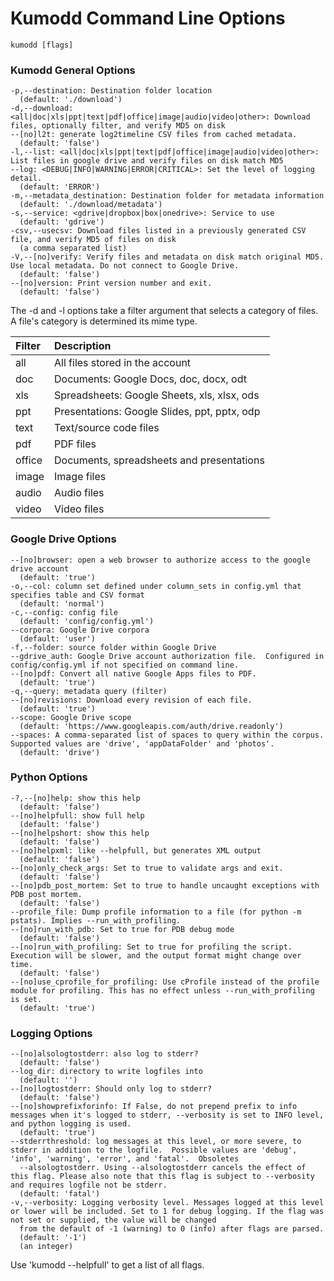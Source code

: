 # Kumodd Command Line Options

    kumodd [flags]

### Kumodd General Options

    -p,--destination: Destination folder location
      (default: './download')
    -d,--download: <all|doc|xls|ppt|text|pdf|office|image|audio|video|other>: Download files, optionally filter, and verify MD5 on disk
    --[no]l2t: generate log2timeline CSV files from cached metadata.
      (default: 'false')
    -l,--list: <all|doc|xls|ppt|text|pdf|office|image|audio|video|other>: List files in google drive and verify files on disk match MD5
    --log: <DEBUG|INFO|WARNING|ERROR|CRITICAL>: Set the level of logging detail.
      (default: 'ERROR')
    -m,--metadata_destination: Destination folder for metadata information
      (default: './download/metadata')
    -s,--service: <gdrive|dropbox|box|onedrive>: Service to use
      (default: 'gdrive')
    -csv,--usecsv: Download files listed in a previously generated CSV file, and verify MD5 of files on disk
      (a comma separated list)
    -V,--[no]verify: Verify files and metadata on disk match original MD5. Use local metadata. Do not connect to Google Drive.
      (default: 'false')
    --[no]version: Print version number and exit.
      (default: 'false')

The -d and -l options take a filter argument that selects a category of files.  A file's
category is determined its mime type.

Filter	| Description 
:------	| :-----------
all	| All files stored in the account
doc	| Documents: Google Docs, doc, docx, odt
xls	| Spreadsheets: Google Sheets, xls, xlsx, ods
ppt	| Presentations: Google Slides, ppt, pptx, odp
text	| Text/source code files
pdf	| PDF files
office	| Documents, spreadsheets and presentations
image	| Image files
audio	| Audio files
video	| Video files

### Google Drive Options

    --[no]browser: open a web browser to authorize access to the google drive account
      (default: 'true')
    -o,--col: column set defined under column_sets in config.yml that specifies table and CSV format
      (default: 'normal')
    -c,--config: config file
      (default: 'config/config.yml')
    --corpora: Google Drive corpora
      (default: 'user')
    -f,--folder: source folder within Google Drive
    --gdrive_auth: Google Drive account authorization file.  Configured in config/config.yml if not specified on command line.
    --[no]pdf: Convert all native Google Apps files to PDF.
      (default: 'true')
    -q,--query: metadata query (filter)
    --[no]revisions: Download every revision of each file.
      (default: 'true')
    --scope: Google Drive scope
      (default: 'https://www.googleapis.com/auth/drive.readonly')
    --spaces: A comma-separated list of spaces to query within the corpus. Supported values are 'drive', 'appDataFolder' and 'photos'.
      (default: 'drive')

### Python Options

    -?,--[no]help: show this help
      (default: 'false')
    --[no]helpfull: show full help
      (default: 'false')
    --[no]helpshort: show this help
      (default: 'false')
    --[no]helpxml: like --helpfull, but generates XML output
      (default: 'false')
    --[no]only_check_args: Set to true to validate args and exit.
      (default: 'false')
    --[no]pdb_post_mortem: Set to true to handle uncaught exceptions with PDB post mortem.
      (default: 'false')
    --profile_file: Dump profile information to a file (for python -m pstats). Implies --run_with_profiling.
    --[no]run_with_pdb: Set to true for PDB debug mode
      (default: 'false')
    --[no]run_with_profiling: Set to true for profiling the script. Execution will be slower, and the output format might change over time.
      (default: 'false')
    --[no]use_cprofile_for_profiling: Use cProfile instead of the profile module for profiling. This has no effect unless --run_with_profiling is set.
      (default: 'true')

### Logging Options

    --[no]alsologtostderr: also log to stderr?
      (default: 'false')
    --log_dir: directory to write logfiles into
      (default: '')
    --[no]logtostderr: Should only log to stderr?
      (default: 'false')
    --[no]showprefixforinfo: If False, do not prepend prefix to info messages when it's logged to stderr, --verbosity is set to INFO level, and python logging is used.
      (default: 'true')
    --stderrthreshold: log messages at this level, or more severe, to stderr in addition to the logfile.  Possible values are 'debug', 'info', 'warning', 'error', and 'fatal'.  Obsoletes
      --alsologtostderr. Using --alsologtostderr cancels the effect of this flag. Please also note that this flag is subject to --verbosity and requires logfile not be stderr.
      (default: 'fatal')
    -v,--verbosity: Logging verbosity level. Messages logged at this level or lower will be included. Set to 1 for debug logging. If the flag was not set or supplied, the value will be changed
      from the default of -1 (warning) to 0 (info) after flags are parsed.
      (default: '-1')
      (an integer)
    
Use 'kumodd --helpfull' to get a list of all flags.
    
    
